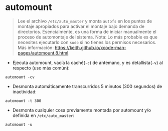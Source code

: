# automount

> Lee el archivo `/etc/auto_master` y monta `autofs` en los puntos de montaje apropiados para activar el montaje bajo demanda de directorios. Esencialmente, es una forma de iniciar manualmente el proceso de automontaje del sistema.
> Nota: Lo más probable es que necesites ejecutarlo con `sudo` si no tienes los permisos necesarios.
> Más información: <https://keith.github.io/xcode-man-pages/automount.8.html>.

- Ejecuta automount, vacía la caché(`-c`) de antemano, y es detallista(`-v`) al respecto (uso más común):

`automount -cv`

- Desmonta automáticamente transcurridos 5 minutos (300 segundos) de inactividad:

`automount -t 300`

- Desmonta cualquier cosa previamente montada por automount y/o definida en `/etc/auto_master`:

`automount -u`

